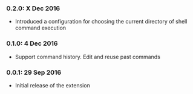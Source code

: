 
### 0.2.0: X Dec 2016

* Introduced a configuration for choosing the current directory of shell command execution

### 0.1.0: 4 Dec 2016

* Support command history. Edit and reuse past commands

### 0.0.1: 29 Sep 2016

* Initial release of the extension
